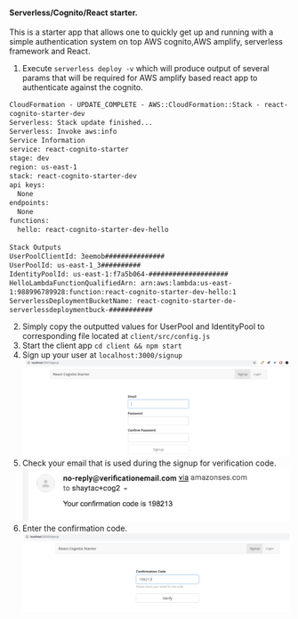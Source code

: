 #### Serverless/Cognito/React starter.
This is a starter app that allows one to quickly get up and running with a simple authentication system on top AWS cognito,AWS amplify, serverless framework and React.

1. Execute `serverless deploy -v` which will produce output of several params that will be required for AWS amplify based react app to authenticate against the cognito.

````
CloudFormation - UPDATE_COMPLETE - AWS::CloudFormation::Stack - react-cognito-starter-dev
Serverless: Stack update finished...
Serverless: Invoke aws:info
Service Information
service: react-cognito-starter
stage: dev
region: us-east-1
stack: react-cognito-starter-dev
api keys:
  None
endpoints:
  None
functions:
  hello: react-cognito-starter-dev-hello

Stack Outputs
UserPoolClientId: 3eemob###############
UserPoolId: us-east-1_3##########
IdentityPoolId: us-east-1:f7a5b064-####################
HelloLambdaFunctionQualifiedArn: arn:aws:lambda:us-east-1:988996789928:function:react-cognito-starter-dev-hello:1
ServerlessDeploymentBucketName: react-cognito-starter-de-serverlessdeploymentbuck-###########
````
2. Simply copy the outputted values for UserPool and IdentityPool to corresponding file located at `client/src/config.js` 
3. Start the client app `cd client && npm start`
4. Sign up your user at `localhost:3000/signup`
![](./docimgs/signup.png)
5. Check your email that is used during the signup for verification code.
![](./docimgs/verification-email.png)
5. Enter the confirmation code.
![](./docimgs/enter-confirmation-code.png)